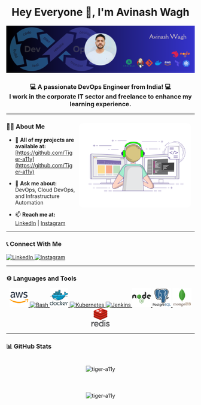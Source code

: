 <h1 align="center">Hey Everyone 👋, I'm Avinash Wagh</h1>

<div align="center"> 
  <img src="https://github.com/Tiger-a11y/Tiger-a11y/blob/main/Banner.png" alt="Banner" style="max-width:100%; height:auto;">
</div>

<h3 align="center">💻 A passionate DevOps Engineer from India! 💻<br> I work in the corporate IT sector and freelance to enhance my learning experience.</h3>

---

<img align="right" alt="Coding Animation" width="300" src="https://raw.githubusercontent.com/devSouvik/devSouvik/master/gif3.gif" style="border-radius:10px; margin:10px;">

### 👨‍💻 About Me
- 🌟 **All of my projects are available at:**  
  [https://github.com/Tiger-a11y](https://github.com/Tiger-a11y)

- 💬 **Ask me about:**  
  DevOps, Cloud DevOps, and Infrastructure Automation

- 📫 **Reach me at:**  
  [LinkedIn](https://linkedin.com/in/avinash-wagh101) | [Instagram](https://instagram.com/)

---

### 📞 Connect With Me
<p align="left">
  <a href="https://linkedin.com/in/avinash-wagh101" target="_blank">
    <img src="https://raw.githubusercontent.com/rahuldkjain/github-profile-readme-generator/master/src/images/icons/Social/linked-in-alt.svg" alt="LinkedIn" height="40" width="40" />
  </a>
  <a href="https://instagram.com/" target="_blank">
    <img src="https://raw.githubusercontent.com/rahuldkjain/github-profile-readme-generator/master/src/images/icons/Social/instagram.svg" alt="Instagram" height="40" width="40" />
  </a>
</p>

---

### ⚙️ Languages and Tools

<p align="center">
  <a href="https://aws.amazon.com" target="_blank" rel="noreferrer">
    <img src="https://raw.githubusercontent.com/devicons/devicon/master/icons/amazonwebservices/amazonwebservices-original-wordmark.svg" alt="AWS" width="50" height="50" />
  </a>
  <a href="https://www.gnu.org/software/bash/" target="_blank" rel="noreferrer">
    <img src="https://www.vectorlogo.zone/logos/gnu_bash/gnu_bash-icon.svg" alt="Bash" width="50" height="50" />
  </a>
  <a href="https://www.docker.com/" target="_blank" rel="noreferrer">
    <img src="https://raw.githubusercontent.com/devicons/devicon/master/icons/docker/docker-original-wordmark.svg" alt="Docker" width="50" height="50" />
  </a>
  <a href="https://kubernetes.io" target="_blank" rel="noreferrer">
    <img src="https://www.vectorlogo.zone/logos/kubernetes/kubernetes-icon.svg" alt="Kubernetes" width="50" height="50" />
  </a>
  <a href="https://www.jenkins.io" target="_blank" rel="noreferrer">
    <img src="https://www.vectorlogo.zone/logos/jenkins/jenkins-icon.svg" alt="Jenkins" width="50" height="50" />
  </a>
  <a href="https://nodejs.org" target="_blank" rel="noreferrer">
    <img src="https://raw.githubusercontent.com/devicons/devicon/master/icons/nodejs/nodejs-original-wordmark.svg" alt="Node.js" width="50" height="50" />
  </a>
  <a href="https://www.postgresql.org" target="_blank" rel="noreferrer">
    <img src="https://raw.githubusercontent.com/devicons/devicon/master/icons/postgresql/postgresql-original-wordmark.svg" alt="PostgreSQL" width="50" height="50" />
  </a>
  <a href="https://www.mongodb.com/" target="_blank" rel="noreferrer">
    <img src="https://raw.githubusercontent.com/devicons/devicon/master/icons/mongodb/mongodb-original-wordmark.svg" alt="MongoDB" width="50" height="50" />
  </a>
  <a href="https://redis.io" target="_blank" rel="noreferrer">
    <img src="https://raw.githubusercontent.com/devicons/devicon/master/icons/redis/redis-original-wordmark.svg" alt="Redis" width="50" height="50" />
  </a>
</p>

---

### 📊 GitHub Stats

<p align="center">
  <img align="center" src="https://github-readme-stats.vercel.app/api?username=tiger-a11y&show_icons=true&locale=en" alt="tiger-a11y" style="margin:20px;">
</p>
<p align="center">
  <img align="center" src="https://github-readme-streak-stats.herokuapp.com/?user=tiger-a11y" alt="tiger-a11y" style="margin:20px;">
</p>
